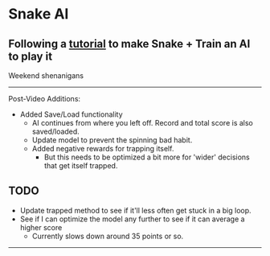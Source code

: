 # Snake AI

## Following a [tutorial](https://www.youtube.com/watch?v=L8ypSXwyBds) to make Snake + Train an AI to play it

Weekend shenanigans

---

Post-Video Additions:

- Added Save/Load functionality
  - AI continues from where you left off. Record and total score is also saved/loaded.
  - Update model to prevent the spinning bad habit.
  - Added negative rewards for trapping itself.
    - But this needs to be optimized a bit more for 'wider' decisions that get itself trapped.

## TODO

- Update trapped method to see if it'll less often get stuck in a big loop.
- See if I can optimize the model any further to see if it can average a higher score
  - Currently slows down around 35 points or so.

---

